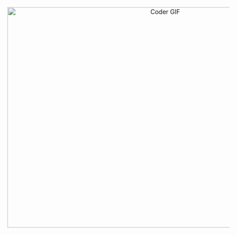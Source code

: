 <p align="center"> 
  <img alt="Coder GIF" height=500 width=700 src="https://cdn.dribbble.com/users/730703/screenshots/6581243/avento.gif" /><br>
  </p>
<!-- <p align="center"> 
  Visitor count<br>
  <img src="https://profile-counter.glitch.me/suprunchuk/count.svg" />
</p> -->
